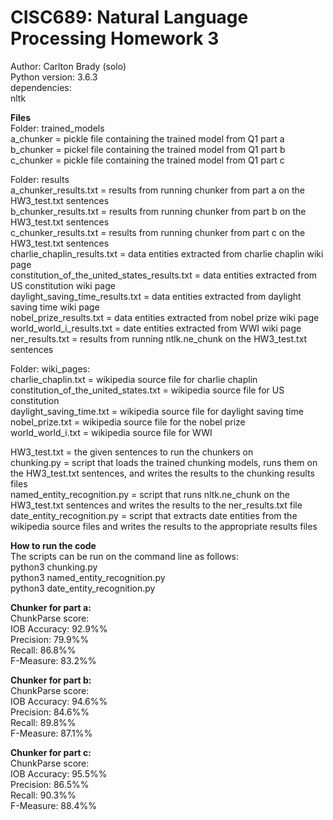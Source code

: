 # CISC689: Natural Language Processing Homework 3  
Author: Carlton Brady (solo)  
Python version: 3.6.3  
dependencies:  
nltk  

**Files**  
Folder: trained_models  
    a_chunker = pickle file containing the trained model from Q1 part a  
    b_chunker = pickel file containing the trained model from Q1 part b  
    c_chunker = pickle file containing the trained model from Q1 part c  
  
Folder: results  
    a_chunker_results.txt = results from running chunker from part a on the HW3_test.txt sentences  
    b_chunker_results.txt = results from running chunker from part b on the HW3_test.txt sentences  
    c_chunker_results.txt = results from running chunker from part c on the HW3_test.txt sentences  
    charlie_chaplin_results.txt = data entities extracted from charlie chaplin wiki page  
    constitution_of_the_united_states_results.txt = data entities extracted from US constitution wiki page  
    daylight_saving_time_results.txt = data entities extracted from daylight saving time wiki page  
    nobel_prize_results.txt = data entities extracted from nobel prize wiki page  
    world_world_i_results.txt = date entities extracted from WWI wiki page  
    ner_results.txt = results from running ntlk.ne_chunk on the HW3_test.txt sentences  
  
Folder: wiki_pages:  
    charlie_chaplin.txt = wikipedia source file for charlie chaplin  
    constitution_of_the_united_states.txt = wikipedia source file for US constitution  
    daylight_saving_time.txt = wikipedia source file for daylight saving time  
    nobel_prize.txt = wikipedia source file for the nobel prize  
    world_world_i.txt = wikipedia source file for WWI  
  
HW3_test.txt = the given sentences to run the chunkers on  
chunking.py = script that loads the trained chunking models, runs them on the HW3_test.txt sentences, and writes the results to the chunking results files  
named_entity_recognition.py = script that runs nltk.ne_chunk on the HW3_test.txt sentences and writes the results to the ner_results.txt file  
date_entity_recognition.py = script that extracts date entities from the wikipedia source files and writes the results to the appropriate results files  
  
  
**How to run the code**  
The scripts can be run on the command line as follows:  
python3 chunking.py  
python3 named_entity_recognition.py  
python3 date_entity_recognition.py  
  
  
**Chunker for part a:**  
ChunkParse score:  
    IOB Accuracy:  92.9%%  
    Precision:     79.9%%  
    Recall:        86.8%%  
    F-Measure:     83.2%%  
   
**Chunker for part b:**  
ChunkParse score:  
    IOB Accuracy:  94.6%%  
    Precision:     84.6%%  
    Recall:        89.8%%  
    F-Measure:     87.1%%  
  
**Chunker for part c:**  
ChunkParse score:  
    IOB Accuracy:  95.5%%  
    Precision:     86.5%%  
    Recall:        90.3%%  
    F-Measure:     88.4%%  

